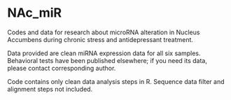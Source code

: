 # NAc_miR
Codes and data for research about microRNA alteration in Nucleus Accumbens during chronic stress and antidepressant treatment.

Data provided are clean miRNA expression data for all six samples. Behavioral tests have been published elsewhere; if you need its data, please contact corresponding author.

Code contains only clean data analysis steps in R. Sequence data filter and alignment steps not included.
